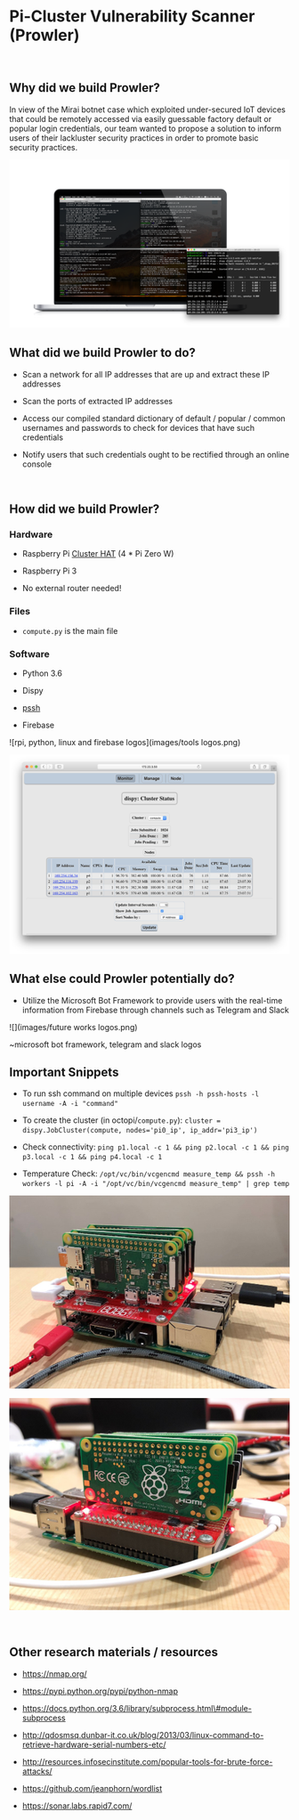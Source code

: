 Pi-Cluster Vulnerability Scanner (Prowler)
==========================================

 

Why did we build Prowler?
-------------------------

In view of the Mirai botnet case which exploited under-secured IoT devices that
could be remotely accessed via easily guessable factory default or popular login
credentials, our team wanted to propose a solution to inform users of their
lackluster security practices in order to promote basic security practices.

![Terminals and shit](images/terminals.png)

What did we build Prowler to do?
--------------------------------

-   Scan a network for all IP addresses that are up and extract these IP
    addresses

-   Scan the ports of extracted IP addresses

-   Access our compiled standard dictionary of default / popular / common
    usernames and passwords to check for devices that have such credentials

-   Notify users that such credentials ought to be rectified through an online
    console

 

How did we build Prowler?
-------------------------

### Hardware

-   Raspberry Pi [Cluster HAT](https://clusterhat.com/) (4 \* Pi Zero W)

-   Raspberry Pi 3

-   No external router needed!

### Files

-   `compute.py` is the main file

### Software

-   Python 3.6

-   Dispy

-   [pssh](https://www.tecmint.com/execute-commands-on-multiple-linux-servers-using-pssh/)

-   Firebase

![rpi, python, linux and firebase logos](images/tools logos.png)

![web interface](images/monitor.png)

What else could Prowler potentially do?
---------------------------------------

-   Utilize the Microsoft Bot Framework to provide users with the real-time
    information from Firebase through channels such as Telegram and Slack

![](images/future works logos.png)

\~microsoft bot framework, telegram and slack logos

Important Snippets
------------------

-   To run ssh command on multiple devices `pssh -h pssh-hosts -l username -A -i
    "command"`

-   To create the cluster (in octopi/`compute.py`): `cluster =
    dispy.JobCluster(compute, nodes='pi0_ip', ip_addr='pi3_ip')`

-   Check connectivity: `ping p1.local -c 1 && ping p2.local -c 1 && ping
    p3.local -c 1 && ping p4.local -c 1`

-   Temperature Check: `/opt/vc/bin/vcgencmd measure_temp && pssh -h workers -l
    pi -A -i "/opt/vc/bin/vcgencmd measure_temp" | grep temp`

![Raspberry Pi Cluster](images/pi1.jpg)

![Raspberry Pi Cluster](images/pi2.jpg)

 

Other research materials / resources
------------------------------------

-   https://nmap.org/

-   https://pypi.python.org/pypi/python-nmap

-   https://docs.python.org/3.6/library/subprocess.html\#module-subprocess

-   http://qdosmsq.dunbar-it.co.uk/blog/2013/03/linux-command-to-retrieve-hardware-serial-numbers-etc/

-   http://resources.infosecinstitute.com/popular-tools-for-brute-force-attacks/

-   https://github.com/jeanphorn/wordlist

-   https://sonar.labs.rapid7.com/
